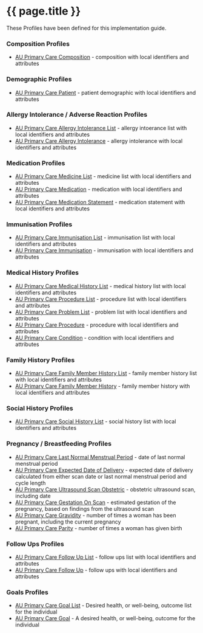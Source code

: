 # {{ page.title }}

These Profiles have been defined for this implementation guide.

### Composition Profiles
* [AU Primary Care Composition](StructureDefinition-AUPrimaryCareComposition.html) - composition with local identifiers and attributes

### Demographic Profiles
* [AU Primary Care Patient](StructureDefinition-AUPrimaryCarePatient.html) - patient demographic with local identifiers and attributes

### Allergy Intolerance / Adverse Reaction Profiles
* [AU Primary Care Allergy Intolerance List](StructureDefinition-AUPrimaryCareAllergyIntoleranceList.html) - allergy intoerance list with local identifiers and attributes
* [AU Primary Care Allergy Intolerance](StructureDefinition-AUPrimaryCareAllergyIntolerance.html) - allergy intolerance with local identifiers and attributes

### Medication Profiles
* [AU Primary Care Medicine List](StructureDefinition-AUPrimaryCareMedicineList.html) - medicine list with local identifiers and attributes
* [AU Primary Care Medication](StructureDefinition-AUPrimaryCareMedication.html) - medication with local identifiers and attributes
* [AU Primary Care Medication Statement](StructureDefinition-AUPrimaryCareMedicationStatement.html) - medication statement with local identifiers and attributes

### Immunisation Profiles
* [AU Primary Care Immunisation List](StructureDefinition-AUPrimaryCareImmunisationList.html) - immunisation list with local identifiers and attributes
* [AU Primary Care Immunisation](StructureDefinition-AUPrimaryCareImmunisation.html) - immunisation with local identifiers and attributes

### Medical History Profiles
* [AU Primary Care Medical History List](StructureDefinition-AUPrimaryCareMedicalHistoryList.html) - medical history list with local identifiers and attributes
* [AU Primary Care Procedure List](StructureDefinition-AUPrimaryCareProcedureList.html) - procedure list with local identifiers and attributes
* [AU Primary Care Problem List](StructureDefinition-AUPrimaryCareProblemList.html) - problem list with local identifiers and attributes
* [AU Primary Care Procedure](StructureDefinition-AUPrimaryCareProcedure.html) - procedure with local identifiers and attributes
* [AU Primary Care Condition](StructureDefinition-AUPrimaryCareCondition.html) - condition with local identifiers and attributes

### Family History Profiles
* [AU Primary Care Family Member History List](StructureDefinition-AUPrimaryCareFamilyMemberHistoryList.html) - family member history list with local identifiers and attributes
* [AU Primary Care Family Member History](StructureDefinition-AUPrimaryCareFamilyMemberHistory.html) - family member history with local identifiers and attributes

### Social History Profiles
* [AU Primary Care Social History List](StructureDefinition-AUPrimaryCareSocialHistoryList.html) - social history list with local identifiers and attributes

### Pregnancy / Breastfeeding Profiles
* [AU Primary Care Last Normal Menstrual Period](StructureDefinition-AUPrimaryCareObservation-LNMP.html) - date of last normal menstrual period
* [AU Primary Care Expected Date of Delivery](StructureDefinition-AUPrimaryCareObservation-EDD.html) - expected date of delivery calculated from either scan date or last normal menstrual period and cycle length
* [AU Primary Care Ultrasound Scan Obstetric](StructureDefinition-AUPrimaryCareProcedure-UltrasoundScanObstetric.html) - obstetric ultrasound scan, including date
* [AU Primary Care Gestation On Scan](StructureDefinition-AUPrimaryCareObservation-GestationOnScan.html) - estimated gestation of the pregnancy, based on findings from the ultrasound scan
* [AU Primary Care Gravidity](StructureDefinition-AUPrimaryCareObservation-gravidity.html) - number of times a woman has been pregnant, including the current pregnancy
* [AU Primary Care Parity](StructureDefinition-AUPrimaryCareObservation-parity.html) - number of times a woman has given birth

### Follow Ups Profiles
* [AU Primary Care Follow Up List](StructureDefinition-AUPrimaryCareFollowUpList.html) - follow ups list with local identifiers and attributes
* [AU Primary Care Follow Up](StructureDefinition-AUPrimaryCareFollowUp.html) - follow ups with local identifiers and attributes

### Goals Profiles
* [AU Primary Care Goal List](StructureDefinition-AUPrimaryCareGoalList.html) - Desired health, or well-being, outcome list for the individual
* [AU Primary Care Goal](StructureDefinition-AUPrimaryCareGoal.html) - A desired health, or well-being, outcome for the individual